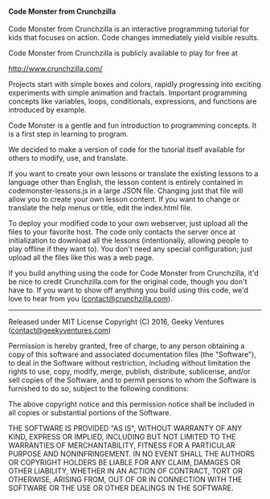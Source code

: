#### Code Monster from Crunchzilla

Code Monster from Crunchzilla is an interactive programming tutorial
for kids that focuses on action. Code changes immediately yield
visible results.

Code Monster from Crunchzilla is publicly available to play for free
at

http://www.crunchzilla.com/

Projects start with simple boxes and colors, rapidly progressing into
exciting experiments with simple animation and fractals. Important
programming concepts like variables, loops, conditionals, expressions,
and functions are introduced by example.

Code Monster is a gentle and fun introduction to programming
concepts. It is a first step in learning to program.

We decided to make a version of code for the tutorial itself available for
others to modify, use, and translate.

If you want to create your own lessons or translate the existing
lessons to a language other than English, the lesson content is
entirely contained in codemonster-lessons.js in a large JSON
file. Changing just that file will allow you to create your own lesson
content. If you want to change or translate the help menus or title,
edit the index.html file.

To deploy your modified code to your own webserver, just upload all
the files to your favorite host. The code only contacts the server
once at initialization to download all the lessons (intentionally,
allowing people to play offline if they want to). You don't need any
special configuration; just upload all the files like this was a web
page.

If you build anything using the code for Code Monster from
Crunchzilla, it'd be nice to credit Crunchzilla.com for the original
code, though you don't have to.  If you want to show off anything you
build using this code, we'd love to hear from you
(contact@crunchzilla.com).

-----

Released under MIT License
Copyright (C) 2016, Geeky Ventures (contact@geekyventures.com)

Permission is hereby granted, free of charge, to any person
obtaining a copy of this software and associated documentation files
(the "Software"), to deal in the Software without restriction,
including without limitation the rights to use, copy, modify, merge,
publish, distribute, sublicense, and/or sell copies of the Software,
and to permit persons to whom the Software is furnished to do so,
subject to the following conditions:

The above copyright notice and this permission notice shall be
included in all copies or substantial portions of the Software.

THE SOFTWARE IS PROVIDED "AS IS", WITHOUT WARRANTY OF ANY KIND,
EXPRESS OR IMPLIED, INCLUDING BUT NOT LIMITED TO THE WARRANTIES OF
MERCHANTABILITY, FITNESS FOR A PARTICULAR PURPOSE AND
NONINFRINGEMENT. IN NO EVENT SHALL THE AUTHORS OR COPYRIGHT HOLDERS
BE LIABLE FOR ANY CLAIM, DAMAGES OR OTHER LIABILITY, WHETHER IN AN
ACTION OF CONTRACT, TORT OR OTHERWISE, ARISING FROM, OUT OF OR IN
CONNECTION WITH THE SOFTWARE OR THE USE OR OTHER DEALINGS IN THE
SOFTWARE.
